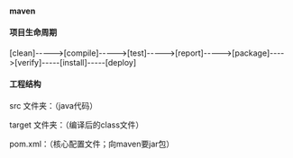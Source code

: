 #### maven

#### 项目生命周期

[clean]----->[compile]----->[test]----->[report]----->[package]---->[verify]-----[install]-----[deploy]

#### 工程结构

src 文件夹：（java代码）

target 文件夹：（编译后的class文件）

pom.xml：（核心配置文件；向maven要jar包）